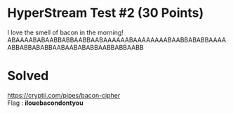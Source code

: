 # HyperStream Test #2 (30 Points)
I love the smell of bacon in the morning! ABAAAABABAABBABBAABBAABAAAAAABAAAAAAAABAABBABABBAAAAABBABBABABBAABAABABABBAABBABBAABB
# Solved
https://cryptii.com/pipes/bacon-cipher<br>
Flag : <b>ilouebacondontyou</b>
